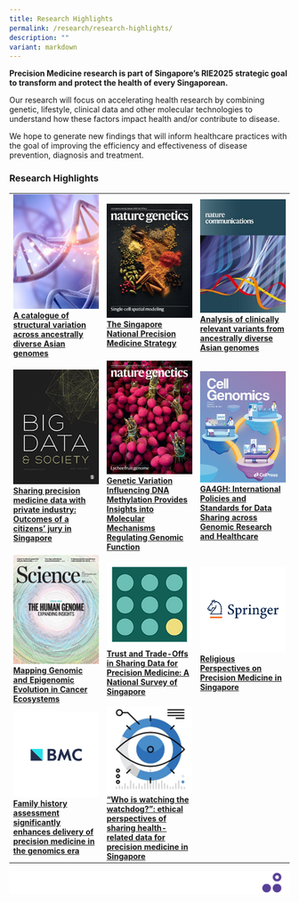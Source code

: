 ```yaml
---
title: Research Highlights
permalink: /research/research-highlights/
description: ""
variant: markdown
---
```

**Precision Medicine research is part of Singapore’s RIE2025 strategic goal to transform and protect the health of every Singaporean.**

Our research will focus on accelerating health research by combining genetic, lifestyle, clinical data and other molecular technologies to understand how these factors impact health and/or contribute to disease.

We hope to generate new findings that will inform healthcare practices with the goal of improving the efficiency and effectiveness of disease prevention, diagnosis and treatment.


### Research Highlights

<table>
   <tbody>
      <tr>
				<td style="width:33% display:none">
					  <img src="/images/Research/Research%20Highlights/research%20highlight-dna.png">
						<a href="/files/Research%20Highlights/2023-09.pdf" class="no-icon"><b>A catalogue of structural variation across ancestrally diverse Asian genomes</b>
            </a>
         </td>
         <td style="width:33%">
            <a href="https://drive.google.com/file/d/1ohjJJ5uK7BbAlqiS0LikQTLU5fMRvmi3/view">
            <img src="/images/Research/Research%20Highlights/nature.png"><b>The Singapore National Precision Medicine Strategy</b>
            </a>
         </td>
         <td style="width:33%">
            <a href="https://www.nature.com/articles/s41467-022-34116-9.epdf?sharing_token=aFgaoBr2-jaDoCtzKV-d-9RgN0jAjWel9jnR3ZoTv0OLS_HLril_jWPK4sdA0kIg4PMPQEUsQul7wNMbFQMT5Ojl_QYu9Gn5jxGTm3D6-jC0yi1miHKNOYYQQnuoggOhSjtwiWW6zVeKfEGfDK80x1PrgqLBb8vIr0XWPEB87M8%3D"> 
            <img src="/images/Research/Research%20Highlights/nature_communications_-_journal_cover.jpeg"><b>Analysis of clinically relevant variants from ancestrally diverse Asian genomes</b>
            </a>
         </td>
      </tr>
      <tr>
				<td style="width:33%">
            <a href="https://journals.sagepub.com/doi/full/10.1177/20539517221108988">
            <img src="/images/Research/Research%20Highlights/big-data_cover.png"><b>Sharing precision medicine data with private industry: Outcomes of a citizens’ jury in Singapore</b>
            </a>
         </td>
         <td style="width:33%">
            <a href="https://www.nature.com/articles/s41588-021-00969-x">
            <img src="/images/Research/Research%20Highlights/nature_gene.jpg"><b>Genetic Variation Influencing DNA Methylation Provides Insights into Molecular Mechanisms Regulating Genomic Function</b>
            </a>
         </td>
         <td style="width:33%">
            <a href="https://www.cell.com/cell-genomics/fulltext/S2666-979X(21)00036-7">
            <img src="/images/Research/Research%20Highlights/cell%20genomics.jpg"><b>GA4GH: International Policies and Standards for Data Sharing across Genomic Research and Healthcare</b>
            </a>
         </td>
      </tr>
      <tr>
				<td style="width:33%">
            <a href="https://www.science.org/doi/10.1126/science.abh1645">
            <img src="/images/Research/Research%20Highlights/science%20cover.jpg"><b>Mapping Genomic and Epigenomic Evolution in Cancer Ecosystems</b>
            </a>
         </td>
         <td style="width:33%">
            <a href="https://www.mdpi.com/2075-4426/11/9/921">
            <img src="/images/Research/Research%20Highlights/trust%20and%20trade-offs.png"><b>Trust and Trade-Offs in Sharing Data for Precision Medicine: A National Survey of Singapore</b>
            </a>
         </td>
         <td style="width:33%">
            <a href="https://link.springer.com/article/10.1007/s41649-021-00180-4">
            <img src="/images/Research/Research%20Highlights/springerv3.png"><b>Religious Perspectives on Precision Medicine in Singapore</b>
            </a>
         </td>     
      </tr>
      <tr>
				<td style="width:33%">
            <a href="https://genomemedicine.biomedcentral.com/articles/10.1186/s13073-020-00819-1">
            <img src="/images/Research/Research%20Highlights/bmc-icon.png"><b>Family history assessment significantly enhances delivery of precision medicine in the genomics era</b>
            </a>
         </td>
         <td style="width:33%">
            <a href="https://www.researchsquare.com/article/rs-24953/v3">
            <img src="/images/Research/Research%20Highlights/istock-916107606-2-e1609900445301.jpg"><b>“Who is watching the watchdog?”: ethical perspectives of sharing health-related data for precision medicine in Singapore</b>
            </a>
         </td>
      </tr>
   </tbody>
</table>

![](/images/Banners/banners_page%20footer%203%20-%20purple.png)